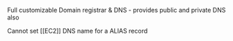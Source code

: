 Full customizable Domain registrar & DNS - provides public and private DNS also

Cannot set [[EC2]] DNS name for a ALIAS record